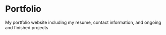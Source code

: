 # Portfolio
My portfolio website including my resume, contact information, and ongoing and finished projects
